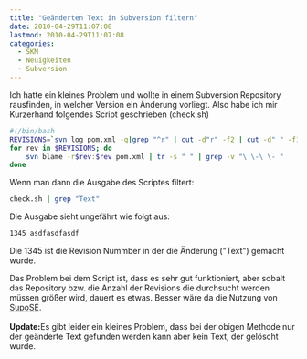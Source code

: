 ```yaml
---
title: "Geänderten Text in Subversion filtern"
date: 2010-04-29T11:07:08
lastmod: 2010-04-29T11:07:08
categories:
  - SKM
  - Neuigkeiten
  - Subversion
---
```

Ich hatte ein kleines Problem und wollte in einem Subversion Repository rausfinden, in welcher Version ein Änderung vorliegt. Also habe ich mir 
Kurzerhand folgendes Script geschrieben (check.sh)

```bash
#!/bin/bash
REVISIONS=`svn log pom.xml -q|grep "^r" | cut -d"r" -f2 | cut -d" " -f1`
for rev in $REVISIONS; do
    svn blame -r$rev:$rev pom.xml | tr -s " " | grep -v "\ \-\ \- "
done
```

Wenn man dann die Ausgabe des Scriptes filtert:

```bash
check.sh | grep "Text"
```

Die Ausgabe sieht ungefährt wie folgt aus:

```bash
1345 asdfasdfasdf
```
Die 1345 ist die Revision Nummber in der die Änderung ("Text") gemacht wurde.

Das Problem bei dem Script ist, dass es sehr gut funktioniert, aber sobalt das Repository bzw. die Anzahl der Revisions die durchsucht werden 
müssen größer wird, dauert es etwas. Besser wäre da die Nutzung von <a href="http://www.supose.org">SupoSE</a>.
<br/>
<br/><strong>Update:</strong>Es gibt leider ein kleines Problem, dass bei der obigen Methode nur der geänderte Text gefunden werden kann aber 
kein Text, der gelöscht wurde.

